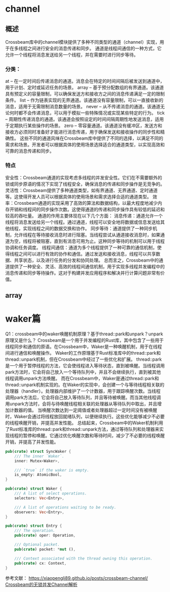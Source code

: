 # channel
## 概述
Crossbeam库中的channel模块提供了多种不同类型的通道（channel）实现，用于在多线程之间进行安全的消息传递和同步。
通道是线程间通信的一种方式，它允许一个线程将消息发送给另一个线程，并在需要时进行同步等待。
### 分类：
at – 在一定时间后传递消息的通道。消息会在特定的时间间隔后被发送到通道中，用于计划、定时或延迟任务的场景。
array – 基于预分配数组的有界通道。该通道具有预定义的容量限制，可以确保发送方和接收方之间的消息传递满足一定的限制条件。
list – 作为链表实现的无界通道。该通道没有容量限制，可以一直接收新的消息，适用于无需限制消息数量的场景。
never – 从不传递消息的通道。该通道无论何时都不会传递消息，可以用于模拟一些特殊情况或实现某些特定的行为。
tick – 周期性传递消息的通道。该通道会按照设定的时间间隔周期性地发送消息，适用于定期执行某些操作的场景。
zero – 零容量通道。该通道没有缓冲区，发送方和接收方必须同时准备好才能进行消息传递，用于确保发送和接收操作的同步性和精确性。
这些不同的通道风味在Crossbeam库中提供了不同的选择，以满足不同的需求和场景。开发者可以根据具体的使用场景选择适合的通道类型，以实现高效和可靠的消息传递和同步。
### 特点

安全性：Crossbeam通道的实现考虑多线程的并发安全性。它们在不需要额外的锁或同步原语的情况下实现了线程安全，确保消息的传递和同步操作是无竞争的。
灵活性：Crossbeam提供了多种通道类型，如有界通道、无界通道、定时通道等。这使得开发人员可以根据具体的使用场景和需求选择合适的通道类型。
效率：Crossbeam通道的实现采用了高效的算法和数据结构，以最大程度地减少内存开销和线程间的同步操作次数。这使得通道的传递和同步操作具有较低的延迟和较高的吞吐量。
通道的作用主要体现在以下几个方面：
消息传递：通道允许一个线程将消息发送给另一个线程。通过通道，线程可以安全地将数据或信息发送给其他线程，实现线程之间的数据交换和协作。
同步等待：通道提供了一种同步机制，允许线程在等待接收消息时进行阻塞。当线程尝试从通道接收消息时，如果通道为空，线程将被阻塞，直到有消息可用为止。这种同步等待的机制可以用于线程协调和任务调度。
线程间通信：通道为多个线程提供了一种可靠的通信机制，使得线程之间可以进行有效的协作和通信。通过发送和接收消息，线程可以共享数据、共享状态，以及进行任务的分发和协同处理。
总而言之，Crossbeam中的通道提供了一种安全、灵活、高效的线程间通信机制，用于实现多线程并发编程中的消息传递和同步等待操作。这对于构建并发应用程序和解决并行计算问题非常有价值。

## array





# waker篇
Q1：crossbeam中的waker唤醒机制原理？基于thread::park和unpark？unpark原理又是什么？
Crossbeam是一个用于并发编程的Rust库，其中包含了一些用于线程同步和通信的原语。在Crossbeam中，Waker是一种唤醒机制，用于在线程间进行通信和唤醒操作。
Waker的工作原理基于Rust标准库中的thread::park和thread::unpark机制，但在Crossbeam中经过了一些优化和扩展。
thread::park是一个用于暂停线程的方法，它会使线程进入等待状态，直到被唤醒。当线程调用park方法时，它会将自己放入一个等待队列中，并且不会继续执行，直到被其他线程调用unpark方法唤醒。
而在Crossbeam中，Waker是通过thread::park和thread::unpark机制实现的。在Waker的实现中，会创建一个与等待线程相关联的处理器（handler）。处理器内部维护了一个计数器，用于跟踪唤醒次数。当线程调用park方法后，它会将自己放入等待队列，并且等待被唤醒。而当其他线程调用unpark方法时，会将与待唤醒线程相关联的处理器从等待队列中取出，并且增加计数器的值。
当唤醒次数达到一定阈值或者处理器超过一定时间没有被唤醒时，Waker会通过将线程放回就绪队列，以便继续执行。这些优化能够减少不必要的线程唤醒开销，并提高并发性能。
总结起来，Crossbeam中的Waker机制利用了Rust标准库的thread::park和thread::unpark方法，通过等待队列和处理器来实现线程的暂停和唤醒。它通过优化唤醒次数和等待时间，减少了不必要的线程唤醒开销，并提高了并发性能。

```rust
pub(crate) struct SyncWaker {
    /// The inner `Waker`.
    inner: Mutex<Waker>,

    /// `true` if the waker is empty.
    is_empty: AtomicBool,
}

pub(crate) struct Waker {
    /// A list of select operations.
    selectors: Vec<Entry>,

    /// A list of operations waiting to be ready.
    observers: Vec<Entry>,
}

pub(crate) struct Entry {
    /// The operation.
    pub(crate) oper: Operation,

    /// Optional packet.
    pub(crate) packet: *mut (),

    /// Context associated with the thread owning this operation.
    pub(crate) cx: Context,
}
```

参考文献：
https://xiaopengli89.github.io/posts/crossbeam-channel/
[Crossbeam的无锁并发Channel解析](https://xiaopengli89.github.io/posts/crossbeam-channel/)
